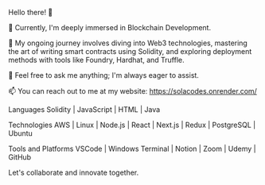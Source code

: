 Hello there! 👋

🔭 Currently, I'm deeply immersed in Blockchain Development.

🌱 My ongoing journey involves diving into Web3 technologies, mastering the art of writing smart contracts using Solidity, and exploring deployment methods with tools like Foundry, Hardhat, and Truffle.

💬 Feel free to ask me anything; I'm always eager to assist.

📫 You can reach out to me at my website: https://solacodes.onrender.com/

Languages
Solidity | JavaScript | HTML | Java

Technologies
AWS | Linux | Node.js | React | Next.js | Redux | PostgreSQL | Ubuntu

Tools and Platforms
VSCode | Windows Terminal | Notion | Zoom | Udemy | GitHub

Let's collaborate and innovate together.
